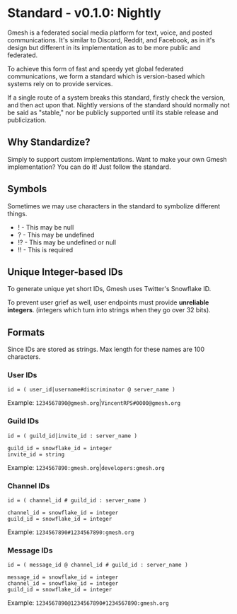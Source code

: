 # Standard - v0.1.0: Nightly

Gmesh is a federated social media platform for text, voice, and posted communications.
It's similar to Discord, Reddit, and Facebook, as in it's design but different in its implementation 
as to be more public and federated.

To achieve this form of fast and speedy yet global federated communications, we form a standard which is 
version-based which systems rely on to provide services.

If a single route of a system breaks this standard, firstly check the version, and then act upon that.
Nightly versions of the standard should normally not be said as "stable," nor be publicly supported until
its stable release and publicization.

## Why Standardize?

Simply to support custom implementations. Want to make your own Gmesh implementation? You can do it!
Just follow the standard.

## Symbols

Sometimes we may use characters in the standard to symbolize different things.

- ! - This may be null
- ? - This may be undefined
- !? - This may be undefined or null
- !! - This is required

## Unique Integer-based IDs

To generate unique yet short IDs, Gmesh uses Twitter's Snowflake ID.

To prevent user grief as well, user endpoints must provide **unreliable integers**. (integers which turn into strings when they go over 32 bits).

## Formats

Since IDs are stored as strings. Max length for these names are 100 characters.

### User IDs

```
id = ( user_id|username#discriminator @ server_name )
```

Example: `1234567890@gmesh.org`|`VincentRPS#0000@gmesh.org`

### Guild IDs

```
id = ( guild_id|invite_id : server_name )

guild_id = snowflake_id = integer
invite_id = string
```

Example: `1234567890:gmesh.org`|`developers:gmesh.org`

### Channel IDs

```
id = ( channel_id # guild_id : server_name )

channel_id = snowflake_id = integer
guild_id = snowflake_id = integer
```

Example: `1234567890#1234567890:gmesh.org`

### Message IDs

```
id = ( message_id @ channel_id # guild_id : server_name )

message_id = snowflake_id = integer
channel_id = snowflake_id = integer
guild_id = snowflake_id = integer
```

Example: `1234567890@1234567890#1234567890:gmesh.org`
